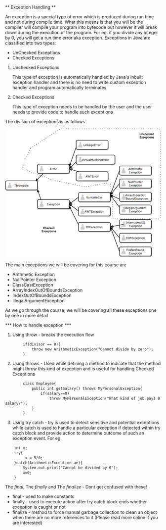 ** Exception Handling **

An exception is a special type of error which is produced during run time and not during compile time. What this means is that you will be the compiler will compile your program into bytecode but however it will break down during the execution of the program. For eg. if you divide any integer by 0, you will get a run time error aka exception. Exceptions in Java are classified into two types:

* UnChecked Exceptions
* Checked Exceptions

1. Unchecked Exceptions 
	
	This type of exception is automatically handled by Java's inbuilt exception handler and there is no need to write custom exception handler and program automatically terminates

2. Checked Exceptions

	This type of exception needs to be handled by the user and the user needs to provide code to handle such exceptions

The division of exceptions is as follows

![alt "Please reload page"](../../images/chapter_1/exception_type.png "exception_types")

The main exceptions we will be covering for this course are

* Arithmetic Exception 
* NullPointer Exception
* ClassCastException
* ArrayIndexOutOfBoundsException
* IndexOutOfBoundsException
* IllegalArgumentException

As we go through the course, we will be covering all these exceptions one by one in more detail

*** How to handle exception ***

1. Using throw - breaks the execution flow

```
		if(divisor == 0){
			throw new ArithmeticException("Cannot divide by zero");
		}
```

2. Using throws - Used while defining a method to indicate that the method might throw this kind of exception and is useful for handling Checked Exceptions

```
		class Employee{
			public int getSalary() throws MyPersonalException{
				if(salary==0)
					throw MyPersonalException("What kind of job pays 0 salary?");
			}
		}
```


3. Using try catch - try is used to detect sensitive and potential exceptions while catch is used to handle a particular exception if detected within try catch block and provide action to determine outcome of such an exception event. For eg.

```
	int x;
	try{
		 x = 5/0;
	}catch(ArithmeticException ae){
		System.out.print("Cannot be divided by 0");
		x=0;
	}
```

The *final*, The *finally* and The *finalize* - Dont get confused with these!

* final - used to make constants
* finally - used to execute action after try catch block ends whether exception is caught or not
* finalize - method to force manual garbage collection to clean an object when there are no more references to it (Please read more online if you are interested)



